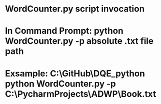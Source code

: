 # WordCounter.py script invocation
# In Command Prompt: python WordCounter.py -p absolute .txt file path 
# Exsample: C:\GitHub\DQE_python python WordCounter.py -p C:\PycharmProjects\ADWP\Book.txt